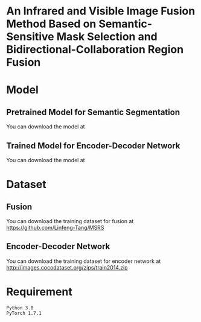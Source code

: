 # An Infrared and Visible Image Fusion Method Based on Semantic-Sensitive Mask Selection and Bidirectional-Collaboration Region Fusion
# Model
## Pretrained Model for Semantic Segmentation
You can download the model at 
## Trained Model for Encoder-Decoder Network
You can download the model at 
# Dataset
## Fusion
You can download the training dataset for fusion at https://github.com/Linfeng-Tang/MSRS
## Encoder-Decoder Network
You can download the training dataset for encoder network at http://images.cocodataset.org/zips/train2014.zip
# Requirement
    Python 3.8
    PyTorch 1.7.1
